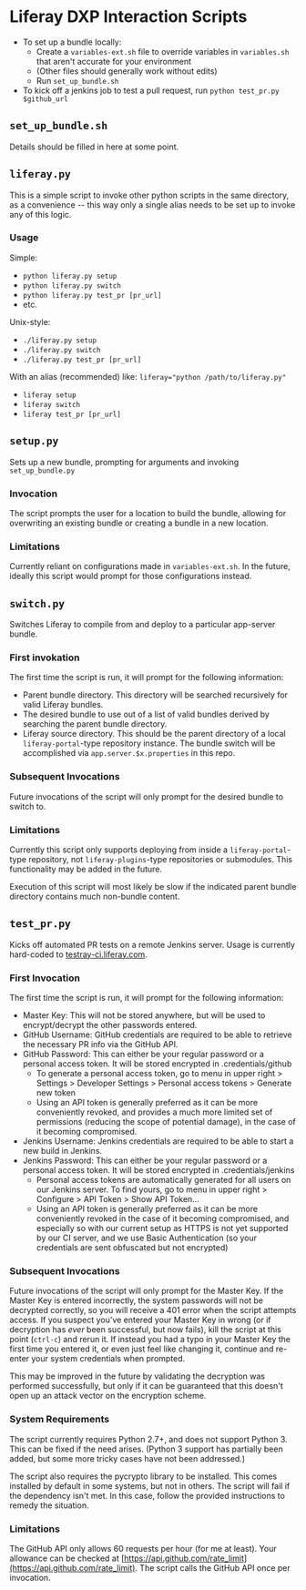 # Liferay DXP Interaction Scripts

* To set up a bundle locally:
  * Create a `variables-ext.sh` file to override variables in `variables.sh` that aren't accurate for your environment
  * (Other files should generally work without edits)
  * Run `set_up_bundle.sh`
* To kick off a jenkins job to test a pull request, run `python test_pr.py $github_url`

## `set_up_bundle.sh`

Details should be filled in here at some point.

## `liferay.py`

This is a simple script to invoke other python scripts in the same directory, as a convenience -- this way only a single alias needs to be set up to invoke any of this logic.

### Usage

Simple:

* `python liferay.py setup`
* `python liferay.py switch`
* `python liferay.py test_pr [pr_url]`
* etc.

Unix-style:

* `./liferay.py setup`
* `./liferay.py switch`
* `./liferay.py test_pr [pr_url]`

With an alias (recommended) like: `liferay="python /path/to/liferay.py"`

* `liferay setup`
* `liferay switch`
* `liferay test_pr [pr_url]`

## `setup.py`

Sets up a new bundle, prompting for arguments and invoking `set_up_bundle.py`

### Invocation

The script prompts the user for a location to build the bundle, allowing for overwriting an existing bundle or creating a bundle in a new location.

### Limitations

Currently reliant on configurations made in `variables-ext.sh`. In the future, ideally this script would prompt for those configurations instead.

## `switch.py`

Switches Liferay to compile from and deploy to a particular app-server bundle.

### First invokation

The first time the script is run, it will prompt for the following information:

* Parent bundle directory. This directory will be searched recursively for valid Liferay bundles.
* The desired bundle to use out of a list of valid bundles derived by searching the parent bundle directory.
* Liferay source directory. This should be the parent directory of a local `liferay-portal`-type repository instance. The bundle switch will be accomplished via `app.server.$x.properties` in this repo.

### Subsequent Invocations

Future invocations of the script will only prompt for the desired bundle to switch to.

### Limitations

Currently this script only supports deploying from inside a `liferay-portal`-type repository, not `liferay-plugins`-type repositories or submodules. This functionality may be added in the future.

Execution of this script will most likely be slow if the indicated parent bundle directory contains much non-bundle content.

## `test_pr.py`

Kicks off automated PR tests on a remote Jenkins server. Usage is currently hard-coded to [testray-ci.liferay.com](testray-ci.liferay.com).

### First Invocation

The first time the script is run, it will prompt for the following information:

* Master Key: This will not be stored anywhere, but will be used to encrypt/decrypt the other passwords entered.
* GitHub Username: GitHub credentials are required to be able to retrieve the necessary PR info via the GitHub API.
* GitHub Password: This can either be your regular password or a personal access token. It will be stored encrypted in .credentials/github
  * To generate a personal access token, go to menu in upper right > Settings > Developer Settings > Personal access tokens > Generate new token
  * Using an API token is generally preferred as it can be more conveniently revoked, and provides a much more limited set of permissions (reducing the scope of potential damage), in the case of it becoming compromised.
* Jenkins Username: Jenkins credentials are required to be able to start a new build in Jenkins.
* Jenkins Password: This can either be your regular password or a personal access token. It will be stored encrypted in .credentials/jenkins
  * Personal access tokens are automatically generated for all users on our Jenkins server. To find yours, go to menu in upper right > Configure > API Token > Show API Token...
  * Using an API token is generally preferred as it can be more conveniently revoked in the case of it becoming compromised, and especially so with our current setup as HTTPS is not yet supported by our CI server, and we use Basic Authentication (so your credentials are sent obfuscated but not encrypted)

### Subsequent Invocations

Future invocations of the script will only prompt for the Master Key. If the Master Key is entered incorrectly, the system passwords will not be decrypted correctly, so you will receive a 401 error when the script attempts access. If you suspect you've entered your Master Key in wrong (or if decryption has _ever_ been successful, but now fails), kill the script at this point (`ctrl-c`) and rerun it. If instead you had a typo in your Master Key the first time you entered it, or even just feel like changing it, continue and re-enter your system credentials when prompted.

This may be improved in the future by validating the decryption was performed successfully, but only if it can be guaranteed that this doesn't open up an attack vector on the encryption scheme.

### System Requirements

The script currently requires Python 2.7+, and does not support Python 3. This can be fixed if the need arises. (Python 3 support has partially been added, but some more tricky cases have not been addressed.)

The script also requires the pycrypto library to be installed. This comes installed by default in some systems, but not in others. The script will fail if the dependency isn't met. In this case, follow the provided instructions to remedy the situation.

### Limitations

The GitHub API only allows 60 requests per hour (for me at least). Your allowance can be checked at [https://api.github.com/rate_limit](https://api.github.com/rate_limit). The script calls the GitHub API once per invocation.